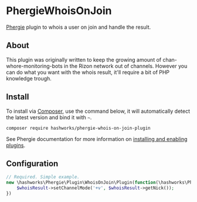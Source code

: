 # PhergieWhoisOnJoin

[Phergie](http://github.com/phergie/phergie-irc-bot-react/) plugin to whois a user on join and handle the result.

## About

This plugin was originally written to keep the growing amount of chan-whore-monitoring-bots in the Rizon network out of channels.
However you can do what you want with the whois result, it'll require a bit of PHP knowledge trough.

## Install

To install via [Composer](http://getcomposer.org/), use the command below, it will automatically detect the latest version and bind it with `~`.

```
composer require hashworks/phergie-whois-on-join-plugin
```

See Phergie documentation for more information on
[installing and enabling plugins](https://github.com/phergie/phergie-irc-bot-react/wiki/Usage#plugins).

## Configuration

```php
// Required. Simple example.
new \hashworks\Phergie\Plugin\WhoisOnJoin\Plugin(function(\hashworks\Phergie\Plugin\WhoisOnJoin\WhoisResult $whoisResult) {
    $whoisResult->setChannelMode('+v', $whoisResult->getNick());
})
```
